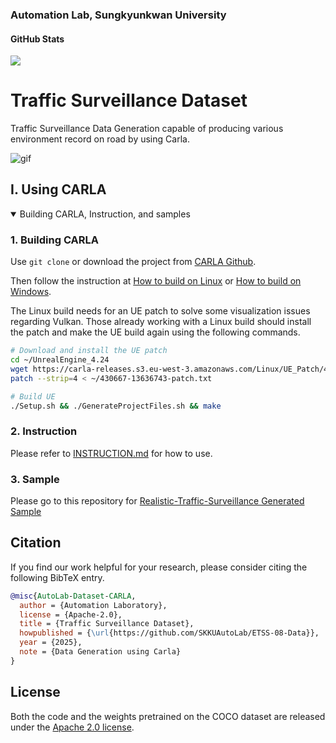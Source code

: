 ### Automation Lab, Sungkyunkwan University

#### GitHub Stats
![](https://img.shields.io/github/downloads/SKKU-AutoLab-VSW/ETSS-08-Data/total.svg?style=for-the-badge)



# Traffic Surveillance Dataset

Traffic Surveillance Data Generation capable of producing various environment record on road by using Carla.

![gif](attachments/traffic_surveillance_intersection.gif)

## I. Using CARLA

<details open>

  <summary>Building CARLA, Instruction, and samples</summary>

  ### 1. Building CARLA

  Use `git clone` or download the project from [CARLA Github][carlagithublink].

  Then follow the instruction at [How to build on Linux][buildlinuxlink] or [How to build on Windows][buildwindowslink].

  The Linux build needs for an UE patch to solve some visualization issues regarding Vulkan. Those already working with a Linux build should install the patch and make the UE build again using the following commands.

  ```sh
  # Download and install the UE patch  
  cd ~/UnrealEngine_4.24
  wget https://carla-releases.s3.eu-west-3.amazonaws.com/Linux/UE_Patch/430667-13636743-patch.txt ~/430667-13636743-patch.txt
  patch --strip=4 < ~/430667-13636743-patch.txt

  # Build UE
  ./Setup.sh && ./GenerateProjectFiles.sh && make
  ```

  [carlagithublink]: https://github.com/carla-simulator/carla
  [buildlinuxlink]: https://carla.readthedocs.io/en/latest/build_linux/
  [buildwindowslink]: https://carla.readthedocs.io/en/latest/build_windows/


  ### 2. Instruction
  Please refer to [INSTRUCTION.md](DataGeneration-CARLA/Instruction.md) for how to use.


  ### 3. Sample
  Please go to this repository for [Realistic-Traffic-Surveillance Generated Sample](https://github.com/SKKU-AutoLab-VSW/Realistic-Traffic-Surveillance_GeneratedSample)

</details open>

## Citation 

If you find our work helpful for your research, please consider citing the following BibTeX entry.

```bibtex
@misc{AutoLab-Dataset-CARLA,
  author = {Automation Laboratory},
  license = {Apache-2.0},
  title = {Traffic Surveillance Dataset},
  howpublished = {\url{https://github.com/SKKUAutoLab/ETSS-08-Data}},
  year = {2025},
  note = {Data Generation using Carla}
}
```

## License

Both the code and the weights pretrained on the COCO dataset are released under the [Apache 2.0 license](/LICENSE).